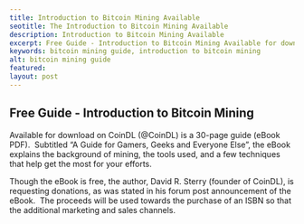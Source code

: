 ```yaml
---
title: Introduction to Bitcoin Mining Available
seotitle: The Introduction to Bitcoin Mining Available
description: Introduction to Bitcoin Mining Available
excerpt: Free Guide - Introduction to Bitcoin Mining Available for download.
keywords: bitcoin mining guide, introduction to bitcoin mining
alt: bitcoin mining guide
featured: 
layout: post
---
```


<h2>Free Guide - Introduction to Bitcoin Mining</h2>

<p>Available for download on CoinDL (@CoinDL) is a 30-page guide (eBook PDF).  Subtitled “A Guide for Gamers, Geeks and Everyone Else”, the eBook explains the background of mining, the tools used, and a few techniques that help get the most for your efforts.<p>

<p>Though the eBook is free, the author, David R. Sterry (founder of CoinDL), is requesting donations, as was stated in his forum post announcement of the eBook.  The proceeds will be used towards the purchase of an ISBN so that the additional marketing and sales channels.<p>

